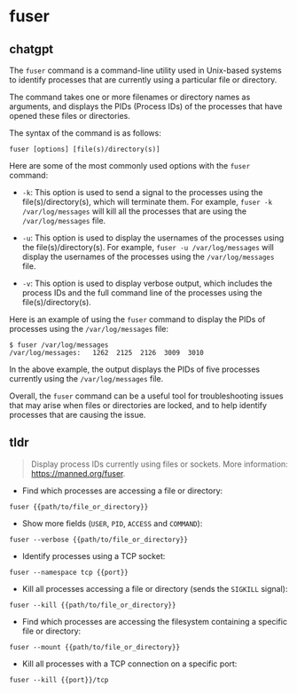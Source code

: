 # fuser 
## chatgpt 
The `fuser` command is a command-line utility used in Unix-based systems to identify processes that are currently using a particular file or directory. 

The command takes one or more filenames or directory names as arguments, and displays the PIDs (Process IDs) of the processes that have opened these files or directories. 

The syntax of the command is as follows:

```
fuser [options] [file(s)/directory(s)]
```

Here are some of the most commonly used options with the `fuser` command:

- `-k`: This option is used to send a signal to the processes using the file(s)/directory(s), which will terminate them. For example, `fuser -k /var/log/messages` will kill all the processes that are using the `/var/log/messages` file.

- `-u`: This option is used to display the usernames of the processes using the file(s)/directory(s). For example, `fuser -u /var/log/messages` will display the usernames of the processes using the `/var/log/messages` file.

- `-v`: This option is used to display verbose output, which includes the process IDs and the full command line of the processes using the file(s)/directory(s).

Here is an example of using the `fuser` command to display the PIDs of processes using the `/var/log/messages` file:

```
$ fuser /var/log/messages
/var/log/messages:   1262  2125  2126  3009  3010
```

In the above example, the output displays the PIDs of five processes currently using the `/var/log/messages` file. 

Overall, the `fuser` command can be a useful tool for troubleshooting issues that may arise when files or directories are locked, and to help identify processes that are causing the issue. 

## tldr 
 
> Display process IDs currently using files or sockets.
> More information: <https://manned.org/fuser>.

- Find which processes are accessing a file or directory:

`fuser {{path/to/file_or_directory}}`

- Show more fields (`USER`, `PID`, `ACCESS` and `COMMAND`):

`fuser --verbose {{path/to/file_or_directory}}`

- Identify processes using a TCP socket:

`fuser --namespace tcp {{port}}`

- Kill all processes accessing a file or directory (sends the `SIGKILL` signal):

`fuser --kill {{path/to/file_or_directory}}`

- Find which processes are accessing the filesystem containing a specific file or directory:

`fuser --mount {{path/to/file_or_directory}}`

- Kill all processes with a TCP connection on a specific port:

`fuser --kill {{port}}/tcp`
